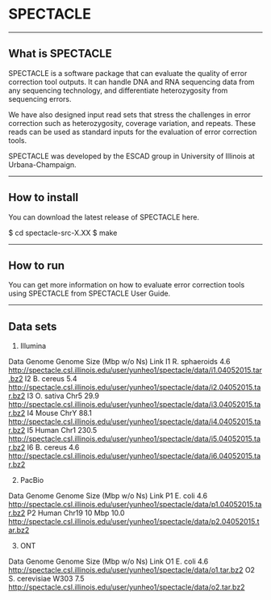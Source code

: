 # SPECTACLE

-------------------
What is SPECTACLE
-------------------

SPECTACLE is a software package that can evaluate the quality of error correction tool outputs. It can handle DNA and RNA sequencing data from any sequencing technology, and differentiate heterozygosity from sequencing errors.

We have also designed input read sets that stress the challenges in error correction such as heterozygosity, coverage variation, and repeats. These reads can be used as standard inputs for the evaluation of error correction tools.

SPECTACLE was developed by the ESCAD group in University of Illinois at Urbana-Champaign.

-----------------
How to install
-----------------

You can download the latest release of SPECTACLE here.

$ cd spectacle-src-X.XX
$ make

---------------
How to run
---------------
You can get more information on how to evaluate error correction tools using SPECTACLE from SPECTACLE User Guide.

-----------
Data sets
-----------

1. Illumina

Data	Genome	            Genome Size (Mbp w/o Ns)                                             Link
I1	R. sphaeroids	        4.6	                       http://spectacle.csl.illinois.edu/user/yunheo1/spectacle/data/i1.04052015.tar.bz2
I2	B. cereus	        5.4	                       http://spectacle.csl.illinois.edu/user/yunheo1/spectacle/data/i2.04052015.tar.bz2
I3	O. sativa Chr5	        29.9	                       http://spectacle.csl.illinois.edu/user/yunheo1/spectacle/data/i3.04052015.tar.bz2
I4	Mouse ChrY	        88.1	                       http://spectacle.csl.illinois.edu/user/yunheo1/spectacle/data/i4.04052015.tar.bz2
I5	Human Chr1	        230.5	                       http://spectacle.csl.illinois.edu/user/yunheo1/spectacle/data/i5.04052015.tar.bz2
I6	B. cereus	        4.6	                       http://spectacle.csl.illinois.edu/user/yunheo1/spectacle/data/i6.04052015.tar.bz2

2. PacBio

Data	Genome	            Genome Size (Mbp w/o Ns)   	                                         Link
P1	E. coli	                4.6	                       http://spectacle.csl.illinois.edu/user/yunheo1/spectacle/data/p1.04052015.tar.bz2
P2	Human Chr19 10 Mbp	10.0                           http://spectacle.csl.illinois.edu/user/yunheo1/spectacle/data/p2.04052015.tar.bz2

3. ONT

Data	Genome	            Genome Size (Mbp w/o Ns)   	                                         Link
O1	E. coli	                4.6	                       http://spectacle.csl.illinois.edu/user/yunheo1/spectacle/data/o1.tar.bz2
O2	S. cerevisiae W303	7.5                            http://spectacle.csl.illinois.edu/user/yunheo1/spectacle/data/o2.tar.bz2

